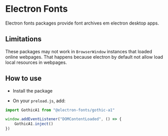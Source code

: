 # Electron Fonts

Electron fonts packages provide font archives em electron desktop apps.

## Limitations

These packages may not work in `BrowserWindow` instances that loaded online webpages. That happens because electron by default not allow load local resources in webpages.

## How to use

* Install the package

* On your `preload.js`, add:

```ts
import GothicA1 from "@electron-fonts/gothic-a1"

window.addEventListener("DOMContentLoaded", () => {
    GothicA1.inject()
})
```